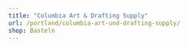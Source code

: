 ```yaml
---
title: "Columbia Art & Drafting Supply"
url: /portland/columbia-art-und-drafting-supply/
shop: Basteln
---
```

